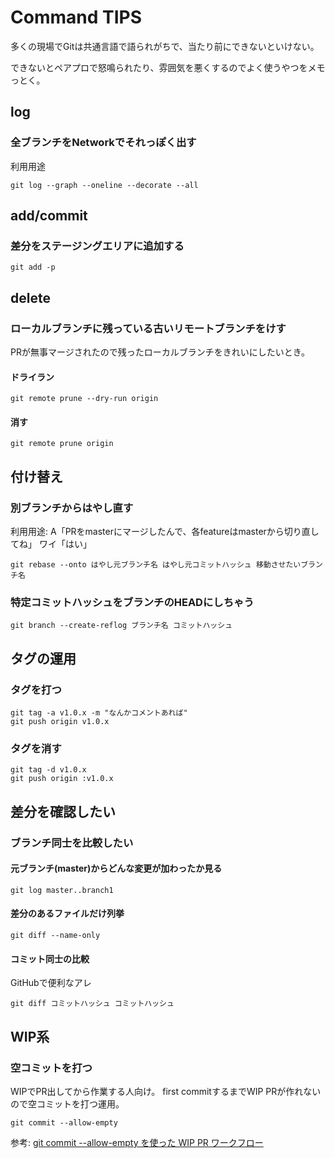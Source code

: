 # Command TIPS

多くの現場でGitは共通言語で語られがちで、当たり前にできないといけない。

できないとペアプロで怒鳴られたり、雰囲気を悪くするのでよく使うやつをメモっとく。

## log

### 全ブランチをNetworkでそれっぽく出す

利用用途

```
git log --graph --oneline --decorate --all
```

## add/commit

### 差分をステージングエリアに追加する

```
git add -p
```

## delete

### ローカルブランチに残っている古いリモートブランチをけす

PRが無事マージされたので残ったローカルブランチをきれいにしたいとき。

#### ドライラン

```
git remote prune --dry-run origin
```

#### 消す

```
git remote prune origin
```

## 付け替え

### 別ブランチからはやし直す

利用用途: A「PRをmasterにマージしたんで、各featureはmasterから切り直してね」
         ワイ「はい」

```
git rebase --onto はやし元ブランチ名 はやし元コミットハッシュ 移動させたいブランチ名
```

### 特定コミットハッシュをブランチのHEADにしちゃう

```
git branch --create-reflog ブランチ名 コミットハッシュ
```

## タグの運用

### タグを打つ

```
git tag -a v1.0.x -m "なんかコメントあれば"
git push origin v1.0.x
```

### タグを消す

```
git tag -d v1.0.x
git push origin :v1.0.x
```

## 差分を確認したい

### ブランチ同士を比較したい

#### 元ブランチ(master)からどんな変更が加わったか見る

```
git log master..branch1
```

#### 差分のあるファイルだけ列挙

```
git diff --name-only 
```

#### コミット同士の比較

GitHubで便利なアレ

```
git diff コミットハッシュ コミットハッシュ
```

## WIP系

### 空コミットを打つ

WIPでPR出してから作業する人向け。
first commitするまでWIP PRが作れないので空コミットを打つ運用。

```
git commit --allow-empty
```

参考: [git commit --allow-empty を使った WIP PR ワークフロー](https://qiita.com/a-suenami/items/129e09f8550f31e4c2da)
